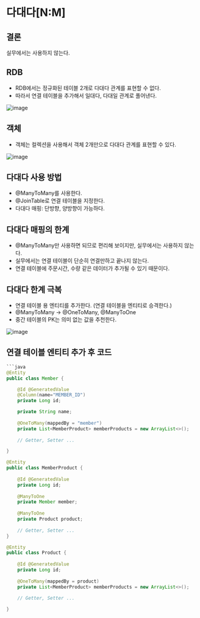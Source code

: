 # 다대다[N:M]

## 결론

실무에서는 사용하지 않는다.   

## RDB

- RDB에서는 정규화된 테이블 2개로 다대다 관계를 표현할 수 없다.   
- 따라서 연결 테이블을 추가해서 일대다, 다대일 관계로 풀어낸다.   

![image](https://github.com/user-attachments/assets/2a813e8b-d166-44a7-9325-d35553e4240d)


## 객체
- 객체는 컬렉션을 사용해서 객체 2개만으로 다대다 관계를 표현할 수 있다.   

![image](https://github.com/user-attachments/assets/3581458d-5b2c-4fde-bac8-43a7f4815c4a)

## 다대다 사용 방법

- @ManyToMany를 사용한다.
- @JoinTable로 연결 테이블을 지정한다.
- 다대다 매핑: 단방향, 양방향이 가능하다.

## 다대다 매핑의 한계

- @ManyToMany만 사용하면 되므로 편리해 보이지만, 실무에서는 사용하지 않는다.
- 실무에서는 연결 테이블이 단순히 연결만하고 끝나지 않는다.
- 연결 테이블에 주문시간, 수량 같은 데이터가 추가될 수 있기 때문이다.

## 다대다 한계 극복

- 연결 테이블 용 엔티티를 추가한다. (연결 테이블을 엔티티로 승격한다.)
- @ManyToMany -> @OneToMany, @ManyToOne
- 중간 테이블의 PK는 의미 없는 값을 추천한다.

![image](https://github.com/user-attachments/assets/cba843d6-9c7e-47e7-9f92-8b523db54818)


## 연결 테이블 엔티티 추가 후 코드

```java
```java
@Entity
public class Member {

    @Id @GeneratedValue
    @Column(name="MEMBER_ID")
    private Long id;

    private String name;
    
    @OneToMany(mappedBy = "member")
    private List<MemberProduct> memberProducts = new ArrayList<>();
    
    // Getter, Setter ...

}
```

```java
@Entity
public class MemberProduct {
    
    @Id @GeneratedValue
    private Long id;
    
    @ManyToOne
    private Member member;
    
    @ManyToOne
    private Product product;
 
    // Getter, Setter ...
}

```


```java
@Entity
public class Product {
    
    @Id @GeneratedValue
    private Long id;
    
    @OneToMany(mappedBy = product)
    private List<MemberProduct> memberProducts = new ArrayList<>();

    // Getter, Setter ...
    
}

```